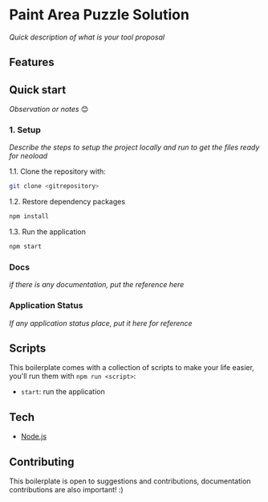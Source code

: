 # Paint Area Puzzle Solution

_Quick description of what is your tool proposal_

## Features

<dl>
  <dt></dt>
  <dd>
  </dd>
</dl>

## Quick start

_Observation or notes_ 😊

### 1. Setup

_Describe the steps to setup the project locally and run to get the files ready for neoload_

1.1. Clone the repository with:

``` bash
git clone <gitrepository>
```

1.2. Restore dependency packages

``` bash
npm install
```

1.3. Run the application

``` bash
npm start
```

### Docs

_if there is any documentation, put the reference here_

### Application Status

_If any application status place, put it here for reference_

## Scripts

This boilerplate comes with a collection of scripts to make your life easier, you'll run them with `npm run <script>`:

- `start`: run the application

## Tech

- [Node.js](https://nodejs.org/en/)

## Contributing

This boilerplate is open to suggestions and contributions, documentation contributions are also important! :)
